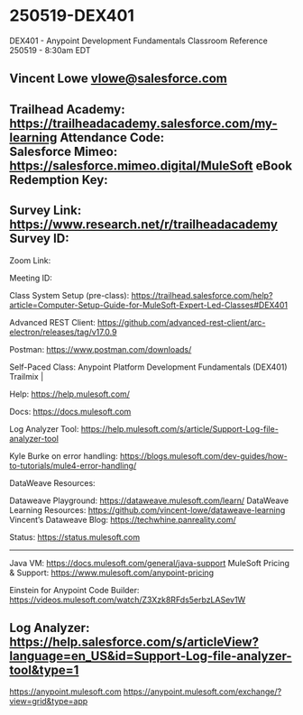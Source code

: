 # 250519-DEX401

DEX401 - Anypoint Development Fundamentals Classroom Reference
250519 - 8:30am EDT

Vincent Lowe
vlowe@salesforce.com
-------------------------------------------------------------------------------------------------------------------
Trailhead Academy:			https://trailheadacademy.salesforce.com/my-learning
Attendance Code:			
Salesforce Mimeo:			https://salesforce.mimeo.digital/MuleSoft
eBook Redemption Key:		
-------------------------------------------------------------------------------------------------------------------
Survey Link:				https://www.research.net/r/trailheadacademy
Survey ID:				
-------------------------------------------------------------------------------------------------------------------

Zoom Link: 

Meeting ID: 

Class System Setup (pre-class): https://trailhead.salesforce.com/help?article=Computer-Setup-Guide-for-MuleSoft-Expert-Led-Classes#DEX401

Advanced REST Client:
https://github.com/advanced-rest-client/arc-electron/releases/tag/v17.0.9

Postman:
https://www.postman.com/downloads/

Self-Paced Class: Anypoint Platform Development Fundamentals (DEX401) Trailmix |

Help:
https://help.mulesoft.com/

Docs:
https://docs.mulesoft.com

Log Analyzer Tool:
https://help.mulesoft.com/s/article/Support-Log-file-analyzer-tool

Kyle Burke on error handling: https://blogs.mulesoft.com/dev-guides/how-to-tutorials/mule4-error-handling/

DataWeave Resources:

Dataweave Playground: https://dataweave.mulesoft.com/learn/
DataWeave Learning Resources: https://github.com/vincent-lowe/dataweave-learning
Vincent’s Dataweave Blog: https://techwhine.panreality.com/

Status:
https://status.mulesoft.com 
   
------------------------------------------------------------------------------
Java VM: https://docs.mulesoft.com/general/java-support
MuleSoft Pricing & Support: https://www.mulesoft.com/anypoint-pricing

Einstein for Anypoint Code Builder: https://videos.mulesoft.com/watch/Z3Xzk8RFds5erbzLASev1W

Log Analyzer: https://help.salesforce.com/s/articleView?language=en_US&id=Support-Log-file-analyzer-tool&type=1
------------------------------------------------------------------------------
https://anypoint.mulesoft.com
https://anypoint.mulesoft.com/exchange/?view=grid&type=app



